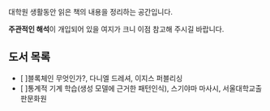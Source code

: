 대학원 생활동안 읽은 책의 내용을 정리하는 공간입니다.


**주관적인 해석**이 개입되어 있을 여지가 크니 이점 참고해 주시길 바랍니다.

## 도서 목록
- [ ]블록체인 무엇인가?, 다니엘 드레셔, 이지스 퍼블리싱
- [ ]통계적 기계 학습(생성 모델에 근거한 패턴인식), 스기야마 마사시, 서울대학교출판문화원
